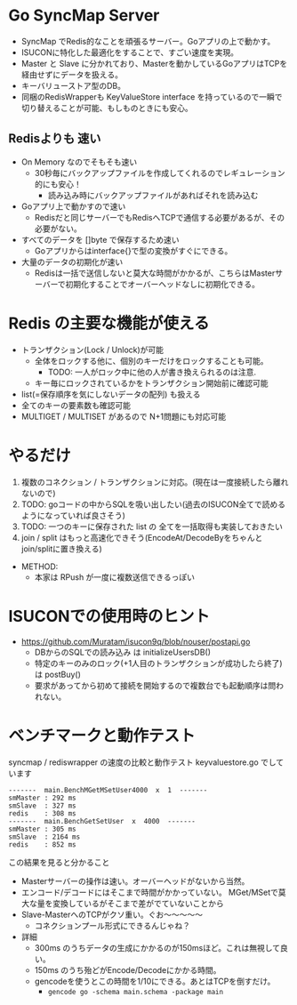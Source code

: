 # Go SyncMap Server

- SyncMap でRedis的なことを頑張るサーバー。Goアプリの上で動かす。
- ISUCONに特化した最適化をすることで、すごい速度を実現。
- Master と Slave に分かれており、Masterを動かしているGoアプリはTCPを経由せずにデータを扱える。
- キーバリューストア型のDB。
- 同梱のRedisWrapperも KeyValueStore interface を持っているので一瞬で切り替えることが可能、もしものときにも安心。


## Redisよりも 速い
- On Memory なのでそもそも速い
  - 30秒毎にバックアップファイルを作成してくれるのでレギュレーション的にも安心！
    -  読み込み時にバックアップファイルがあればそれを読み込む
- Goアプリ上で動かすので速い
  - Redisだと同じサーバーでもRedisへTCPで通信する必要があるが、その必要がない。
- すべてのデータを []byte で保存するため速い
  - Goアプリからはinterface{}で型の変換がすぐにできる。
- 大量のデータの初期化が速い
  - Redisは一括で送信しないと莫大な時間がかかるが、こちらはMasterサーバーで初期化することでオーバーヘッドなしに初期化できる。

# Redis の主要な機能が使える
- トランザクション(Lock / Unlock)が可能
  - 全体をロックする他に、個別のキーだけをロックすることも可能。
    - TODO: 一人がロック中に他の人が書き換えられるのは注意.
  - キー毎にロックされているかをトランザクション開始前に確認可能
- list(=保存順序を気にしないデータの配列) も扱える
- 全てのキーの要素数も確認可能
- MULTIGET / MULTISET があるので N+1問題にも対応可能


# やるだけ
1. 複数のコネクション / トランザクションに対応。(現在は一度接続したら離れないので)
1. TODO: goコードの中からSQLを吸い出したい(過去のISUCON全てで読めるようになっていれば良さそう)
1. TODO: 一つのキーに保存された list の 全てを一括取得も実装しておきたい
1. join / split はもっと高速化できそう(EncodeAt/DecodeByをちゃんとjoin/splitに置き換える)
- METHOD:
  - 本家は RPush が一度に複数送信できるっぽい
# ISUCONでの使用時のヒント
- https://github.com/Muratam/isucon9q/blob/nouser/postapi.go
  - DBからのSQLでの読み込み は initializeUsersDB()
  - 特定のキーのみのロック(+1人目のトランザクションが成功したら終了) は postBuy()
  - 要求があってから初めて接続を開始するので複数台でも起動順序は問われない。



# ベンチマークと動作テスト

syncmap / rediswrapper の速度の比較と動作テスト keyvaluestore.go でしています

```
-------  main.BenchMGetMSetUser4000  x  1  -------
smMaster : 292 ms
smSlave  : 327 ms
redis    : 308 ms
-------  main.BenchGetSetUser  x  4000  -------
smMaster : 305 ms
smSlave  : 2164 ms
redis    : 852 ms
```

この結果を見ると分かること

-  Masterサーバーの操作は速い。オーバーヘッドがないから当然。
- エンコード/デコードにはそこまで時間がかかっていない。 MGet/MSetで莫大な量を変換しているがそこまで差がでていないことから
- Slave-MasterへのTCPがクソ重い。ぐお〜〜〜〜〜
  - コネクションプール形式にできるんじゃね？
- 詳細
  - 300ms のうちデータの生成にかかるのが150msほど。これは無視して良い。
  - 150ms のうち殆どがEncode/Decodeにかかる時間。
  - gencodeを使うとこの時間を1/10にできる。あとはTCPを倒すだけ。
    - `gencode go -schema main.schema -package main`

